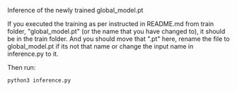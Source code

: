 Inference of the newly trained global_model.pt

If you executed the training as per instructed in README.md from train folder, "global_model.pt" (or the name that you have changed to), it should be in the train folder.
And you should move that ".pt" here, rename the file to global_model.pt if its not that name or change the input name in inference.py to it. 

Then run:
```bash
python3 inference.py
```
